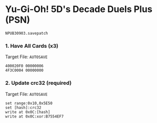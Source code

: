 # Yu-Gi-Oh! 5D's Decade Duels Plus (PSN) 

`NPUB30903.savepatch`

### 1. Have All Cards (x3)

Target File: `AUTOSAVE`

```
400020F0 00000006
4F3C0004 00000000
```

### 2. Update crc32 (required)

Target File: `AUTOSAVE`

```
set range:0x10,0x5E50
set [hash]:crc32
write at 0x0C:[hash]
write at 0x0C:xor:B7554EF7
```

